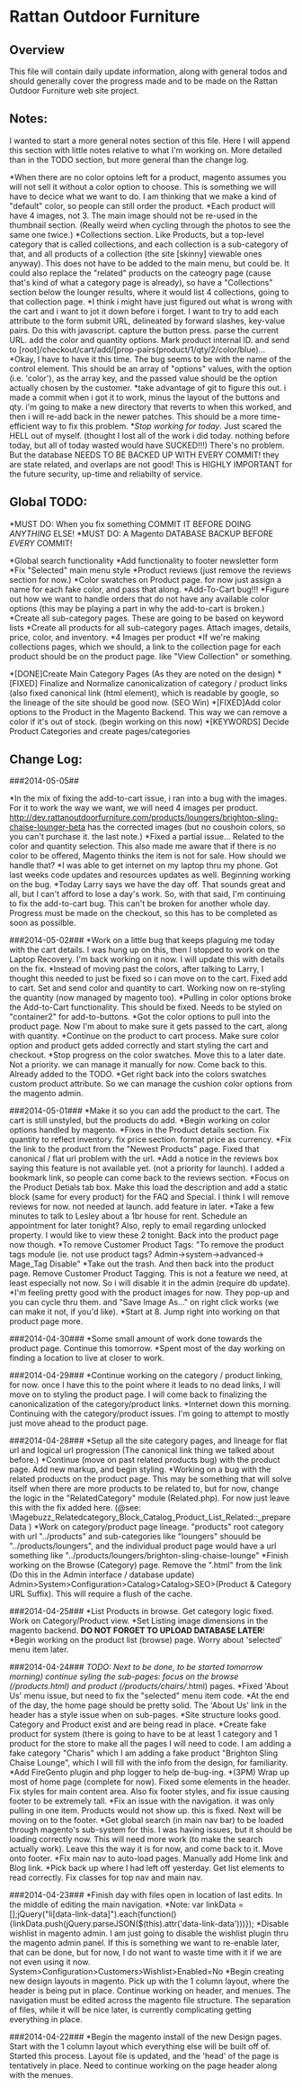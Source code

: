 Rattan Outdoor Furniture
========================

Overview
--------
This file will contain daily update information, along with general todos and
should generally cover the progress made and to be made on the Rattan Outdoor
Furniture web site project.

Notes:
------
I wanted to start a more general notes section of this file.
Here I will append this section with little notes relative to what I'm working on.
More detailed than in the TODO section, but more general than the change log.

*When there are no color optoins left for a product, magento assumes you will not sell it without a color option to choose. This is something we will have to decice what we want to do. I am thinking that we make a kind of "default" color, so people can still order the product.
*Each product will have 4 images, not 3. The main image should not be re-used in the thumbnail section. (Really weird when cycling through the photos to see the same one twice.)
*Collections section. Like Products, but a top-level category that is called collections, and each collection is a sub-category of that, and all products of a collection (the site [skinny] viewable ones anyway). This does not have to be added to the main menu, but could be. It could also replace the "related" products on the cateogry page (cause that's kind of what a category page is already), so have a "Collections" section below the lounger results, where it would list 4 collections, going to that collection page.
*I think i might have just figured out what is wrong with the cart and i want to jot it down before i forget. I want to try to add each attribute to the form submit URL, delineated by forward slashes, key-value pairs. Do this with javascript. capture the button press. parse the current URL. add the color and quantity options. Mark product internal ID. and send to [root]/checkout/cart/add/[prop-pairs(product/1/qty/2/color/blue)...
*Okay, I have to have it this time. The bug seems to be with the name of the control element. This should be an array of "options" values, with the option (i.e. 'color'), as the array key, and the passed value should be the option actually chosen by the customer.
*take advantage of git to figure this out. i made a commit when i got it to work, minus the layout of the buttons and qty. i'm going to make a new directory that reverts to when this worked, and then i will re-add back in the newer patches. This should be a more time-efficient way to fix this problem.
*_Stop working for today_. Just scared the HELL out of myself. (thought I lost all of the work i did today. nothing before today, but all of today wasted would have SUCKED!!!) There's no problem. But the database NEEDS TO BE BACKED UP WITH EVERY COMMIT! they are state related, and overlaps are not good! This is HIGHLY IMPORTANT for the future security, up-time and reliabilty of service.

Global TODO:
-------------
*MUST DO: When you fix something COMMIT IT BEFORE DOING _ANYTHING_ ELSE!
*MUST DO: A Magento DATABASE BACKUP BEFORE _EVERY_ COMMIT!


*Global search functionality
*Add functionality to footer newsletter form
*Fix "Selected" main menu style
*Product reviews (just remove the reviews section for now.)
*Color swatches on Product page. for now just assign a name for each fake color, and pass that along.
*Add-To-Cart bug!!!
*Figure out how we want to handle orders that do not have any available color options (this may be playing a part in why the add-to-cart is broken.)
*Create all sub-category pages. These are going to be based on keyword lists
*Create all products for all sub-category pages. Attach images, details, price, color, and inventory.
*4 Images per product
*If we're making collections pages, which we should, a link to the collection page for each product should be on the product page. like "View Collection" or something.


*[DONE]Create Main Category Pages (As they are noted on the design)
*[FIXED] Finalize and Normalize canonicalization of category / product links (also fixed canonical link (html element), which is readable by google, so the lineage of the site should be good now. (SEO Win)
*[FIXED]Add color options to the Product in the Magento Backend. This way we can remove a color if it's out of stock. (begin working on this now)
*[KEYWORDS] Decide Product Categories and create pages/categories


Change Log:
------------

###2014-05-05##

*In the mix of fixing the add-to-cart issue, i ran into a bug with the images. For it to work the way we want, we will need 4 images per product. http://dev.rattanoutdoorfurniture.com/products/loungers/brighton-sling-chaise-lounger-beta has the corrected images (but no coushoin colors, so you can't purchase it. the last note.)
*Fixed a partial issue... Related to the color and quantity selection. This also made me aware that if there is no color to be offered, Magento thinks the item is not for sale. How should we handle that?
*I was able to get internet on my laptop thru my phone. Got last weeks code updates and resources updates as well. Beginning working on the bug.
*Today Larry says we have the day off. That sounds great and all, but I can't afford to lose a day's work. So, with that said, I'm continuing to fix the add-to-cart bug. This can't be broken for another whole day. Progress must be made on the checkout, so this has to be completed as soon as possilble.

###2014-05-02###
*Work on a little bug that keeps plaguing me today with the cart details. I was hung up on this, then I stopped to work on the Laptop Recovery. I'm back working on it now. I will update this with details on the fix.
*Instead of moving past the colors, after talking to Larry, I thought this needed to just be fixed so i can move on to the cart. Fixed add to cart. Set and send color and quantity to cart. Working now on re-styling the quantity (now managed by magento too).
*Pulling in color options broke the Add-to-Cart functionality. This should be fixed. Needs to be styled on "container2" for add-to-buttons.
*Got the color options to pull into the product page. Now I'm about to make sure it gets passed to the cart, along with quantity.
*Continue on the product to cart process. Make sure color option and product gets added correctly and start styling the cart and checkout.
*Stop progress on the color swatches. Move this to a later date. Not a priority. we can manage it manually for now. Come back to this. Already added to the TODO.
*Get right back into the colors swatches custom product attribute. So we can manage the cushion color options from the magento admin.

###2014-05-01###
*Make it so you can add the product to the cart. The cart is still unstyled, but the products do add.
*Begin working on color options handled by magento.
*Fixes in the Product details section. Fix quantity to reflect inventory. fix price section. format price as currency.
*Fix the link to the product from the "Newest Products" page. Fixed that canonical / flat url problem with the url.
*Add a notice in the reviews box saying this feature is not available yet. (not a priority for launch). I added a bookmark link, so people can come back to the reviews section.
*Focus on the Product Detials tab box. Make this load the description and add a static block (same for every product) for the FAQ and Special. I think I will remove reviews for now. not needed at launch. add feature in later.
*Take a few minutes to talk to Lesley about a 1br house for rent. Schedule an appointment for later tonight? Also, reply to email regarding unlocked property. I would like to view these 2 tonight. Back into the product page now though.
*To remove Customer Product Tags: "To remove the product tags module (ie. not use product tags?  Admin->system->advanced-> Mage_Tag Disable"
*Take out the trash. And then back into the product page. Remove Customer Product Tagging. This is not a feature we need, at least especially not now. So i will disable it in the admin (require db update).
*I'm feeling pretty good with the product images for now. They pop-up and you can cycle thru them. and "Save Image As..." on right click works (we can make it not, if you'd like).
*Start at 8. Jump right into working on that product page more.

###2014-04-30###
*Some small amount of work done towards the product page. Continue this tomorrow.
*Spent most of the day working on finding a location to live at closer to work.

###2014-04-29###
*Continue working on the category / product linking, for now. once I have this to the point where it leads to no dead links, I will move on to styling the product page. I will come back to finalizing the canonicalization of the category/product links.
*Internet down this morning. Continuing with the category/product issues. I'm going to attempt to mostly just move ahead to the product page.

###2014-04-28###
*Setup all the site category pages, and lineage for flat url and logical url progression (The canonical link thing we talked about before.)
*Continue (move on past related products bug) with the product page. Add new markup, and begin styling.
*Working on a bug with the related products on the product page. This may be something that will solve itself when there are more products to be related to, but for now, change the logic in the "RelatedCategory" module (Related.php). For now just leave this with the fix added here. (@see: \Magebuzz_Relatedcategory_Block_Catalog_Product_List_Related::_prepareData )
*Work on category/product page lineage. "products" root category with url "../products" and sub-categories like "loungers" shouuld be "../products/loungers", and the individual product page would have a url something like "../products/loungers/brighton-sling-chaise-lounge"
*Finish working on the Browse (Category) page. Remove the ".html" from the link (Do this in the Admin interface / database update) Admin>System>Configuration>Catalog>Catalog>SEO>(Product & Category URL Suffix). This will require a flush of the cache.

###2014-04-25###
*List Products in browse. Get category logic fixed. Work on Category/Product view.
*Set Listing image dimensions in the magento backend. __DO NOT FORGET TO UPLOAD DATABASE LATER__!
*Begin working on the product list (browse) page. Worry about 'selected' menu item later.

###2014-04-24###
*TODO: Next to be done, to be started tomorrow morning) continue syling the sub-pages: focus on the browse (/products.html) and product (/products/chairs/*.html) pages.
*Fixed 'About Us' menu issue, but need to fix the "selected" menu item code.
*At the end of the day, the home page should be pretty solid. The 'About Us' link in the header has a style issue when on sub-pages.
*Site structure looks good. Category and Product exist and are being read in place.
*Create fake product for system (there is going to have to be at least 1 category and 1 product for the store to make all the pages I will need to code. I am adding a fake category "Charis" which I am adding a fake product "Brighton Sling Chaise Lounge", which I will fill with the info from the design, for familiarity.
*Add FireGento plugin and php logger to help de-bug-ing.
*(3PM) Wrap up most of home page (complete for now). Fixed some elements in the header. Fix styles for main content area. Also fix footer styles, and fix issue causing footer to be extremely tall.
*Fix an issue with the navigation. it was only pulling in one item. Products would not show up. this is fixed. Next will be moving on to the footer.
*Get global search (in main nav bar) to be loaded through magento's sub-system for this. I was having issues, but it should be loading correctly now. This will need more work (to make the search actually work). Leave this the way it is for now, and come back to it. Move onto footer.
*Fix main nav to auto-load pages. Manually add Home link and Blog link.
*Pick back up where I had left off yesterday. Get list elements to read correctly. Fix classes for top nav and main nav.

###2014-04-23###
*Finish day with files open in location of last edits. In the middle of editing the main navigation.
*Note: var linkData = [];jQuery("li[data-link-data]").each(function(){linkData.push(jQuery.parseJSON($(this).attr('data-link-data')))});
*Disable wishlist in magento admin. I am just going to disable the wishlist plugin thru the magento admin panel. If this is something we want to re-enable later, that can be done, but for now, I do not want to waste time with it if we are not even using it now. System>Configuration>Customers>Wishlist>Enabled=No
*Begin creating new design layouts in magento. Pick up with the 1 column layout, where the header is being put in place. Continue working on header, and menues. The navigation must be edited across the magento file structure. The separation of files, while it will be nice later, is currently complicating getting everything in place.

###2014-04-22###
*Begin the magento install of the new Design pages. Start with the 1 column layout which everything else will be built off of. Started this process. Layout file is updated, and the 'head' of the page is tentatively in place. Need to continue working on the page header along with the menues.
